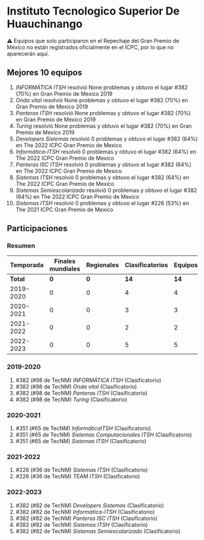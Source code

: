 # Instituto Tecnologico Superior De Huauchinango

:warning: Equipos que solo participaron en el Repechaje del Gran Premio de México no están registrados oficialmente en el ICPC, por lo que no aparecerán aquí.

## Mejores 10 equipos

1. _INFORMÁTICA ITSH_ resolvió None problemas y obtuvo el lugar #382 (70%) en Gran Premio de Mexico 2019
1. _Onda vital_ resolvió None problemas y obtuvo el lugar #382 (70%) en Gran Premio de Mexico 2019
1. _Panteras ITSH_ resolvió None problemas y obtuvo el lugar #382 (70%) en Gran Premio de Mexico 2019
1. _Turing_ resolvió None problemas y obtuvo el lugar #382 (70%) en Gran Premio de Mexico 2019
1. _Developers Sistemas_ resolvió 0 problemas y obtuvo el lugar #382 (64%) en The 2022 ICPC Gran Premio de Mexico
1. _Informática-ITSH_ resolvió 0 problemas y obtuvo el lugar #382 (64%) en The 2022 ICPC Gran Premio de Mexico
1. _Panteras ISC ITSH_ resolvió 0 problemas y obtuvo el lugar #382 (64%) en The 2022 ICPC Gran Premio de Mexico
1. _Sistemas ITSH_ resolvió 0 problemas y obtuvo el lugar #382 (64%) en The 2022 ICPC Gran Premio de Mexico
1. _Sistemas Semiescolarizado_ resolvió 0 problemas y obtuvo el lugar #382 (64%) en The 2022 ICPC Gran Premio de Mexico
1. _Sistemas ITSH_ resolvió 0 problemas y obtuvo el lugar #226 (53%) en The 2021 ICPC Gran Premio de Mexico

## Participaciones

### Resumen

| Temporada | Finales mundiales | Regionales | Clasificatorios | Equipos |
| --- | --- | --- | --- | --- |
| **Total** | **0** | **0** | **14** | **14** |
| 2019-2020 | 0 | 0 | 4 | 4 |
| 2020-2021 | 0 | 0 | 3 | 3 |
| 2021-2022 | 0 | 0 | 2 | 2 |
| 2022-2023 | 0 | 0 | 5 | 5 |

### 2019-2020

1. #382 (#98 de TecNM) _INFORMÁTICA ITSH_ (Clasificatorio)
1. #382 (#98 de TecNM) _Onda vital_ (Clasificatorio)
1. #382 (#98 de TecNM) _Panteras ITSH_ (Clasificatorio)
1. #382 (#98 de TecNM) _Turing_ (Clasificatorio)

### 2020-2021

1. #351 (#65 de TecNM) _InformáticaITSH_ (Clasificatorio)
1. #351 (#65 de TecNM) _Sistemas Computacionales ITSH_ (Clasificatorio)
1. #351 (#65 de TecNM) _Sistemas ITSH_ (Clasificatorio)

### 2021-2022

1. #226 (#36 de TecNM) _Sistemas ITSH_ (Clasificatorio)
1. #226 (#36 de TecNM) _TEAM ITSH_ (Clasificatorio)

### 2022-2023

1. #382 (#82 de TecNM) _Developers Sistemas_ (Clasificatorio)
1. #382 (#82 de TecNM) _Informática-ITSH_ (Clasificatorio)
1. #382 (#82 de TecNM) _Panteras ISC ITSH_ (Clasificatorio)
1. #382 (#82 de TecNM) _Sistemas ITSH_ (Clasificatorio)
1. #382 (#82 de TecNM) _Sistemas Semiescolarizado_ (Clasificatorio)



